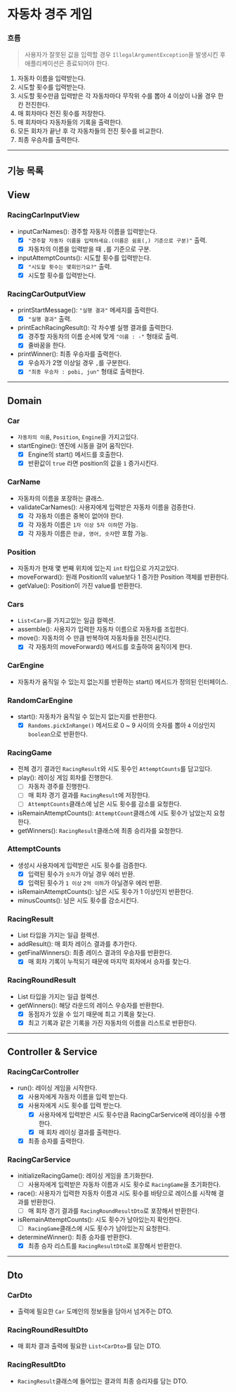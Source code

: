# 자동차 경주 게임

### 흐름

> 사용자가 잘못된 값을 입력할 경우 `IllegalArgumentException`을 발생시킨 후 애플리케이션은 종료되어야 한다.

1. 자동차 이름을 입력받는다.
2. 시도할 횟수를 입력받는다.
3. 시도할 횟수만큼 입력받은 각 자동차마다 무작위 수를 뽑아 4 이상이 나올 경우 한 칸 전진한다.
4. 매 회차마다 전진 횟수를 저장한다.
5. 매 회차마다 자동차들의 기록을 출력한다.
6. 모든 회차가 끝난 후 각 자동차들의 전진 횟수를 비교한다.
7. 최종 우승자를 출력한다.

---

## 기능 목록

## View

### RacingCarInputView

- inputCarNames(): 경주할 자동차 이름을 입력받는다.
    - [x] `"경주할 자동차 이름을 입력하세요.(이름은 쉼표(,) 기준으로 구분)"` 출력.
    - [x] 자동차의 이름을 입력받을 때 `,`를 기준으로 구분.

- inputAttemptCounts(): 시도할 횟수를 입력받는다.
    - [x] `"시도할 횟수는 몇회인가요?"` 출력.
    - [x] 시도할 횟수를 입력받는다.

### RacingCarOutputView

- printStartMessage(): `"실행 결과"` 메세지를 출력한다.
    - [x] `"실행 결과"` 출력.

- printEachRacingResult(): 각 차수별 실행 결과를 출력한다.
    - [x] 경주할 자동차의 이름 순서에 맞게 `"이름 : -"` 형태로 출력.
    - [x] 줄바꿈을 한다.

- printWinner(): 최종 우승자를 출력한다.
    - [x] 우승자가 2명 이상일 경우 `,`를 구분한다.
    - [x] `"최종 우승자 : pobi, jun"` 형태로 출력한다.

---

## Domain

### Car

- `자동차의 이름`, `Position`, `Engine`을 가지고있다.
- startEngine(): 엔진에 시동을 걸어 움직인다.
    - [x] Engine의 start() 메서드를 호출한다.
    - [x] 반환값이 `true` 라면 position의 값을 `1` 증가시킨다.

### CarName

- 자동차의 이름을 포장하는 클래스.
- validateCarNames(): 사용자에게 입력받은 자동차 이름을 검증한다.
    - [x] 각 자동차 이름은 중복이 없어야 한다.
    - [x] 각 자동차 이름은 `1자 이상 5자 이하`만 가능.
    - [x] 각 자동차 이름은 `한글, 영어, 숫자`만 포함 가능.

### Position

- 자동차가 현재 몇 번째 위치에 있는지 `int` 타입으로 가지고있다.
- moveForward(): 원래 Position의 value보다 1 증가한 Position 객체를 반환한다.
- getValue(): Position이 가진 value를 반환한다.

### Cars

- `List<Car>`를 가지고있는 일급 컬렉션.
- assemble(): 사용자가 입력한 자동차 이름으로 자동차를 조립한다.
- move(): 자동차의 수 만큼 반복하여 자동차들을 전진시킨다.
    - [x] 각 자동차의 moveForward() 메서드를 호출하여 움직이게 한다.

### CarEngine

- 자동차가 움직일 수 있는지 없는지를 반환하는 start() 메서드가 정의된 인터페이스.

### RandomCarEngine

- start(): 자동차가 움직일 수 있는지 없는지를 반환한다.
    - [x] `Randoms.pickInRange()` 메서드로 0 ~ 9 사이의 숫자를 뽑아 `4` 이상인지 `boolean`으로 반환한다.

### RacingGame

- 전체 경기 결과인 `RacingResult`와 시도 횟수인 `AttemptCounts`를 담고있다.
- play(): 레이싱 게임 회차를 진행한다.
    - [ ] 자동차 경주를 진행한다.
    - [ ] 매 회차 경기 결과를 `RacingResult`에 저장한다.
    - [ ] `AttemptCounts`클래스에 남은 시도 횟수를 감소를 요청한다.
- isRemainAttemptCounts(): `AttemptCount`클래스에 시도 횟수가 남았는지 요청한다.
- getWinners(): `RacingResult`클래스에 최종 승리자를 요청한다.

### AttemptCounts

- 생성시 사용자에게 입력받은 시도 횟수를 검증한다.
    - [x] 입력된 횟수가 `숫자`가 아닐 경우 에러 반환.
    - [x] 입력된 횟수가 `1 이상` `2억 이하`가 아닐경우 에러 반환.
- isRemainAttemptCounts(): 남은 시도 횟수가 1 이상인지 반환한다.
- minusCounts(): 남은 시도 횟수를 감소시킨다.

### RacingResult

- List<RacingRoundResult> 타입을 가지는 일급 컬렉션.
- addResult(): 매 회차 레이스 결과를 추가한다.
- getFinalWinners(): 최종 레이스 결과의 우승자를 반환한다.
    - [x] 매 회차 기록이 누적되기 때문에 마지막 회차에서 승자를 찾는다.

### RacingRoundResult

- List<Car> 타입을 가지는 일급 컬렉션.
- getWinners(): 해당 라운드의 레이스 우승자를 반환한다.
    - [x] 동점자가 있을 수 있기 때문에 최고 기록을 찾는다.
    - [x] 최고 기록과 같은 기록을 가진 자동차의 이름을 리스트로 반환한다.

---

## Controller & Service

### RacingCarController

- run(): 레이싱 게임을 시작한다.
    - [x] 사용자에게 자동차 이름을 입력 받는다.
    - [x] 사용자에게 시도 횟수를 입력 받는다.
        - [x] 사용자에게 입력받은 시도 횟수만큼 RacingCarService에 레이싱을 수행한다.
        - [x] 매 회차 레이싱 결과를 출력한다.
    - [x] 최종 승자를 출력한다.

### RacingCarService

- initializeRacingGame(): 레이싱 게임을 초기화한다.
    - [ ] 사용자에게 입력받은 자동차 이름과 시도 횟수로 `RacingGame`을 초기화한다.
- race(): 사용자가 입력한 자동차 이름과 시도 횟수를 바탕으로 레이스를 시작해 결과를 반환한다.
    - [ ] 매 회차 경기 결과를 `RacingRoundResultDto`로 포장해서 반환한다.
- isRemainAttemptCounts(): 시도 횟수가 남아있는지 확인한다.
    - [ ] `RacingGame`클래스에 시도 횟수가 남아있는지 요청한다.
- determineWinner(): 최종 승자를 반환한다.
    - [x] 최종 승자 리스트를 `RacingResultDto`로 포장해서 반환한다.

---

## Dto

### CarDto

- 출력에 필요한 `Car` 도메인의 정보들을 담아서 넘겨주는 DTO.

### RacingRoundResultDto

- 매 회차 결과 출력에 필요한 `List<CarDto>`를 담는 DTO.

### RacingResultDto

- `RacingResult`클래스에 들어있는 결과의 최종 승리자를 담는 DTO.

